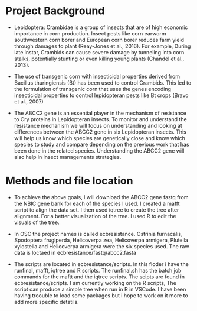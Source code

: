 # Project Background 

- Lepidoptera: Crambidae is a group of insects that are of high economic importance in corn production. Insect pests like corn earworm southwestern corn borer and European corn borer reduces farm yield through damages to plant (Reay-Jones et al., 2016). For example, During late instar, Crambids can cause severe damage by tunneling into corn stalks, potentially stunting or even killing young plants (Chandel et al., 2013). 

- The use of transgenic corn with insecticidal properties derived from Bacillus thuringiensis (Bt) has been used to control Crambids. This led to the formulation of transgenic corn that uses the genes encoding insecticidal properties  to control lepidopteran pests like Bt crops (Bravo et al., 2007)

- The ABCC2 gene is an essential player in the mechanism of resistance to Cry proteins in Lepidopteran insects. To monitor and understand the resistance mechanism we will focus on understanding and looking at differences between the ABCC2 gene in six Lepidopteran insects. This will help us know which species are genetically close and know which species to study and compare depending on the previous work that has been done in the related species. Understanding the ABCC2 gene will also help in insect managements strategies. 

# Methods and file location 
- To achieve the above goals, I will download the ABCC2 gene fastq from the NBIC gene bank for each of the species I used. I created a mafft script to align the data set. I then used iqtree to create the tree after alignment. For a better visualization of the tree. I used R to edit the visuals of the tree. 

- In OSC the project names is called ecbresistance. Ostrinia furnacalis, Spodoptera frugiperda,  Helicoverpa zea,  Helicoverpa armigera, Plutella xylostella and Helicoverpa armigera were the six species used. The raw data is loctaed in ecbresistance/fastq/abcc2.fasta 

- The scripts are located in ecbresistance/scripts. In this floder i have the runfinal, mafft, iqtree and R scripts.
The runfinal.sh has the batch job commands for the maftt and the iqtree scripts. The scipts are found in ecbresistance/scripts. I am currently working on the R scripts, The script can produce a simple tree when run in R in VSCode. I have been having troouble to load some packages but i hope to work on it more to add more specific detatils. 
